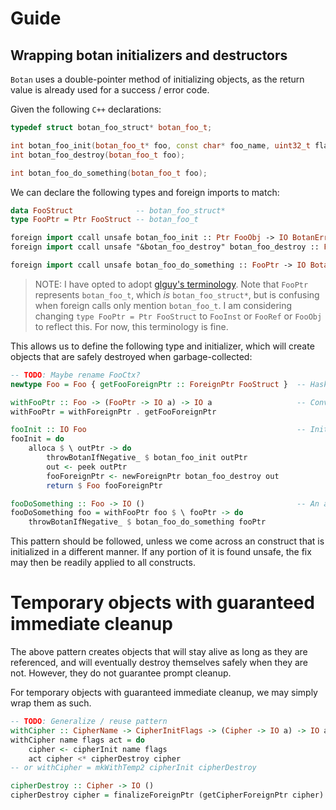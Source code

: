 # Guide

## Wrapping botan initializers and destructors

`Botan` uses a double-pointer method of initializing objects, as the return value is already used for a success / error code.

Given the following `C++` declarations:

```cpp
typedef struct botan_foo_struct* botan_foo_t;                               // The opaque type

int botan_foo_init(botan_foo_t* foo, const char* foo_name, uint32_t flags); // The initializer
int botan_foo_destroy(botan_foo_t foo);                                     // The destructor

int botan_foo_do_something(botan_foo_t foo);                                // An action
```

We can declare the following types and foreign imports to match:

```haskell
data FooStruct              -- botan_foo_struct*
type FooPtr = Ptr FooStruct -- botan_foo_t

foreign import ccall unsafe botan_foo_init :: Ptr FooObj -> IO BotanErrorCode
foreign import ccall unsafe "&botan_foo_destroy" botan_foo_destroy :: FinalizerPtr FooStruct

foreign import ccall unsafe botan_foo_do_something :: FooPtr -> IO BotanErrorCode
```

> NOTE: I have opted to adopt [glguy's terminology](https://discourse.haskell.org/t/questions-about-ffi-foreignptr-and-opaque-types/6914/12?u=apothecalabs). Note that `FooPtr` represents `botan_foo_t`, which *is* `botan_foo_struct*`, but is confusing when foreign calls only mention `botan_foo_t`. I am considering changing `type FooPtr = Ptr FooStruct` to `FooInst` or `FooRef` or `FooObj` to reflect this. For now, this terminology is fine.

This allows us to define the following type and initializer, which will create objects that are safely destroyed when garbage-collected:

```haskell
-- TODO: Maybe rename FooCtx?
newtype Foo = Foo { getFooForeignPtr :: ForeignPtr FooStruct }  -- Haskell newtype wrapper

withFooPtr :: Foo -> (FooPtr -> IO a) -> IO a                   -- Convenience function
withFooPtr = withForeignPtr . getFooForeignPtr

fooInit :: IO Foo                                               -- Initializer AND destructor
fooInit = do
    alloca $ \ outPtr -> do
        throwBotanIfNegative_ $ botan_foo_init outPtr
        out <- peek outPtr
        fooForeignPtr <- newForeignPtr botan_foo_destroy out
        return $ Foo fooForeignPtr

fooDoSomething :: Foo -> IO ()                                  -- An action
fooDoSomething foo = withFooPtr foo $ \ fooPtr -> do
    throwBotanIfNegative_ $ botan_foo_do_something fooPtr
```

This pattern should be followed, unless we come across an construct that is initialized in a different manner. If any portion of it is found unsafe, the fix may then be readily applied to all constructs.

# Temporary objects with guaranteed immediate cleanup

The above pattern creates objects that will stay alive as long as they are referenced, and will eventually destroy themselves safely when they are not. However, they do not guarantee prompt cleanup.

For temporary objects with guaranteed immediate cleanup, we may simply wrap them as such.

```haskell
-- TODO: Generalize / reuse pattern
withCipher :: CipherName -> CipherInitFlags -> (Cipher -> IO a) -> IO a
withCipher name flags act = do
    cipher <- cipherInit name flags
    act cipher <* cipherDestroy cipher
-- or withCipher = mkWithTemp2 cipherInit cipherDestroy

cipherDestroy :: Cipher -> IO ()
cipherDestroy cipher = finalizeForeignPtr (getCipherForeignPtr cipher)
```
